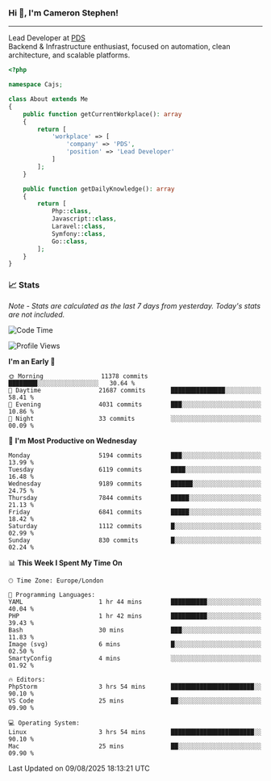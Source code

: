 ### Hi 👋, I'm Cameron Stephen!

---

Lead Developer at [PDS](https://prindatasolutions.co.uk)  
Backend & Infrastructure enthusiast, focused on automation, clean architecture, and scalable platforms.


```php
<?php

namespace Cajs;

class About extends Me
{
    public function getCurrentWorkplace(): array
    {
        return [
            'workplace' => [
                'company' => 'PDS',
                'position' => 'Lead Developer'
            ]
        ];
    }

    public function getDailyKnowledge(): array
    {
        return [
            Php::class,
            Javascript::class,
            Laravel::class,
            Symfony::class,
            Go::class,
        ];
    }
}
```

### 📈 Stats
<p><em>Note - Stats are calculated as the last 7 days from yesterday. Today's stats are not included.</em></p>


<!--START_SECTION:waka-->
![Code Time](http://img.shields.io/badge/Code%20Time-4%2C632%20hrs%2025%20mins-blue)

![Profile Views](http://img.shields.io/badge/Profile%20Views-0-blue)

**I'm an Early 🐤** 

```text
🌞 Morning                11378 commits       ████████░░░░░░░░░░░░░░░░░   30.64 % 
🌆 Daytime                21687 commits       ███████████████░░░░░░░░░░   58.41 % 
🌃 Evening                4031 commits        ███░░░░░░░░░░░░░░░░░░░░░░   10.86 % 
🌙 Night                  33 commits          ░░░░░░░░░░░░░░░░░░░░░░░░░   00.09 % 
```
📅 **I'm Most Productive on Wednesday** 

```text
Monday                   5194 commits        ███░░░░░░░░░░░░░░░░░░░░░░   13.99 % 
Tuesday                  6119 commits        ████░░░░░░░░░░░░░░░░░░░░░   16.48 % 
Wednesday                9189 commits        ██████░░░░░░░░░░░░░░░░░░░   24.75 % 
Thursday                 7844 commits        █████░░░░░░░░░░░░░░░░░░░░   21.13 % 
Friday                   6841 commits        █████░░░░░░░░░░░░░░░░░░░░   18.42 % 
Saturday                 1112 commits        █░░░░░░░░░░░░░░░░░░░░░░░░   02.99 % 
Sunday                   830 commits         █░░░░░░░░░░░░░░░░░░░░░░░░   02.24 % 
```


📊 **This Week I Spent My Time On** 

```text
🕑︎ Time Zone: Europe/London

💬 Programming Languages: 
YAML                     1 hr 44 mins        ██████████░░░░░░░░░░░░░░░   40.04 % 
PHP                      1 hr 42 mins        ██████████░░░░░░░░░░░░░░░   39.43 % 
Bash                     30 mins             ███░░░░░░░░░░░░░░░░░░░░░░   11.83 % 
Image (svg)              6 mins              █░░░░░░░░░░░░░░░░░░░░░░░░   02.50 % 
SmartyConfig             4 mins              ░░░░░░░░░░░░░░░░░░░░░░░░░   01.92 % 

🔥 Editors: 
PhpStorm                 3 hrs 54 mins       ███████████████████████░░   90.10 % 
VS Code                  25 mins             ██░░░░░░░░░░░░░░░░░░░░░░░   09.90 % 

💻 Operating System: 
Linux                    3 hrs 54 mins       ███████████████████████░░   90.10 % 
Mac                      25 mins             ██░░░░░░░░░░░░░░░░░░░░░░░   09.90 % 
```


 Last Updated on 09/08/2025 18:13:21 UTC
<!--END_SECTION:waka-->

